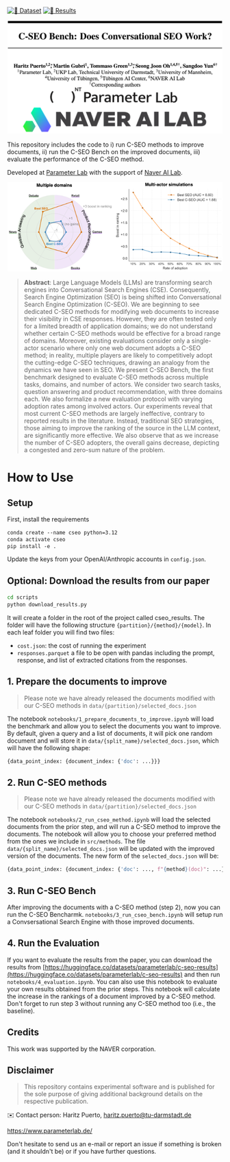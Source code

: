 
[![🤗 Dataset](https://img.shields.io/badge/HuggingFace-C--SEO--Bench-blue?logo=huggingface&style=flat-square)](https://huggingface.co/datasets/parameterlab/c-seo-bench) [![🤗 Results](https://img.shields.io/badge/HuggingFace-Results-blue?logo=huggingface&style=flat-square)](https://huggingface.co/datasets/parameterlab/c-seo-results)

![C-SEO Bench authors and affiliations](./assets/logos.png)

This repository includes the code to i) run C-SEO methods to improve documents, ii) run the C-SEO Bench on the improved documents, iii) evaluate the performance of the C-SEO method.

Developed at [Parameter Lab](https://parameterlab.de/) with the support of [Naver AI Lab](https://clova.ai/en/ai-research).


![C-SEO Bench Description](./assets/teaser.png)


> **Abstract**:
Large Language Models (LLMs) are transforming search engines into Conversational Search Engines (CSE). Consequently, Search Engine Optimization (SEO) is being shifted into Conversational Search Engine Optimization (C-SEO). We are beginning to see dedicated C-SEO methods for modifying web documents to increase their visibility in CSE responses. However, they are often tested only for a limited breadth of application domains; we do not understand whether certain C-SEO methods would be effective for a broad range of domains. Moreover, existing evaluations consider only a single-actor scenario where only one web document adopts a C-SEO method; in reality, multiple players are likely to competitively adopt the cutting-edge C-SEO techniques, drawing an analogy from the dynamics we have seen in SEO. We present C-SEO Bench, the first benchmark designed to evaluate C-SEO methods across multiple tasks, domains, and number of actors. We consider two search tasks, question answering and product recommendation, with three domains each. We also formalize a new evaluation protocol with varying adoption rates among involved actors. Our experiments reveal that most current C-SEO methods are largely ineffective, contrary to reported results in the literature. Instead, traditional SEO strategies, those aiming to improve the ranking of the source in the LLM context, are significantly more effective. We also observe that as we increase the number of C-SEO adopters, the overall gains decrease, depicting a congested and zero-sum nature of the problem.


# How to Use

## Setup
First, install the requirements

```
conda create --name cseo python=3.12
conda activate cseo
pip install -e .
```
Update the keys from your OpenAI/Anthropic accounts in `config.json`.

## Optional: Download the results from our paper

```bash
cd scripts
python download_results.py
```

It will create a folder in the root of the project called cseo_results. The folder will have the following structure `{partition}/{method}/{model}`. In each leaf folder you will find two files:
* `cost.json`: the cost of running the experiment
* `responses.parquet` a file to be open with pandas including the prompt, response, and list of extracted citations from the responses.


## 1. Prepare the documents to improve

> Please note we have already released the documents modified with our C-SEO methods in `data/{partition}/selected_docs.json`


The notebook `notebooks/1_prepare_documents_to_improve.ipynb` will load the benchmark and allow you to select the documents you want to improve. By default, given a query and a list of documents, it will pick one random document and will store it in `data/{split_name}/selected_docs.json`, which will have the following shape: 

```python
{data_point_index: {document_index: {'doc': ...}}}
```

## 2. Run C-SEO methods
> Please note we have already released the documents modified with our C-SEO methods in `data/{partition}/selected_docs.json`

The notebook `notebooks/2_run_cseo_method.ipynb` will load the selected documents from the prior step, and will run a C-SEO method to improve the documents. The notebook will allow you to choose your preferred method from the ones we include in `src/methods`. The file `data/{split_name}/selected_docs.json` will be updated with the improved version of the documents. The new form of the `selected_docs.json` will be:

```python
{data_point_index: {document_index: {'doc': ..., f"{method}(doc)": ...}}}
```

## 3. Run C-SEO Bench
After improving the documents with a C-SEO method (step 2), now you can run the C-SEO Bencharmk. `notebooks/3_run_cseo_bench.ipynb` will setup run a Convsersational Search Engine with those improved documents.


## 4. Run the Evaluation

If you want to evaluate the results from the paper, you can download the results from [https://huggingface.co/datasets/parameterlab/c-seo-results](https://huggingface.co/datasets/parameterlab/c-seo-results) and then run `notebooks/4_evaluation.ipynb`. You can also use this notebook to evaluate your own results obtained from the prior steps. This notebook will calculate the increase in the rankings of a document improved by a C-SEO method. Don't forget to run step 3 without running any C-SEO method too (i.e., the baseline).


## Credits
This work was supported by the NAVER corporation.


## Disclaimer

> This repository contains experimental software and is published for the sole purpose of giving additional background details on the respective publication. 

✉️ Contact person: Haritz Puerto, haritz.puerto@tu-darmstadt.de

https://www.parameterlab.de/

Don't hesitate to send us an e-mail or report an issue if something is broken (and it shouldn't be) or if you have further questions.